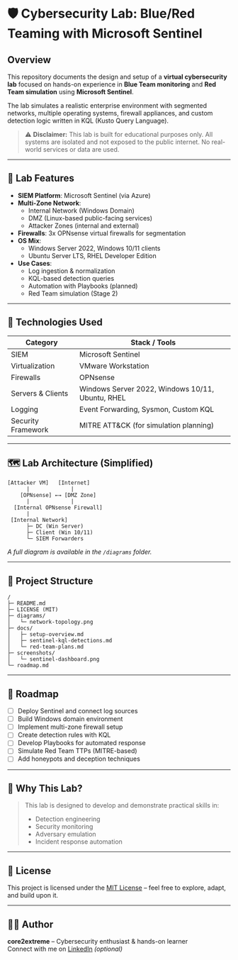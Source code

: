 # 🛡️ Cybersecurity Lab: Blue/Red Teaming with Microsoft Sentinel

## Overview

This repository documents the design and setup of a **virtual cybersecurity lab** focused on hands-on experience in **Blue Team monitoring** and **Red Team simulation** using **Microsoft Sentinel**.

The lab simulates a realistic enterprise environment with segmented networks, multiple operating systems, firewall appliances, and custom detection logic written in KQL (Kusto Query Language).

> ⚠️ **Disclaimer:** This lab is built for educational purposes only. All systems are isolated and not exposed to the public internet. No real-world services or data are used.

---

## 🧰 Lab Features

- **SIEM Platform**: Microsoft Sentinel (via Azure)
- **Multi-Zone Network**:
  - Internal Network (Windows Domain)
  - DMZ (Linux-based public-facing services)
  - Attacker Zones (internal and external)
- **Firewalls**: 3x OPNsense virtual firewalls for segmentation
- **OS Mix**:
  - Windows Server 2022, Windows 10/11 clients
  - Ubuntu Server LTS, RHEL Developer Edition
- **Use Cases**:
  - Log ingestion & normalization
  - KQL-based detection queries
  - Automation with Playbooks (planned)
  - Red Team simulation (Stage 2)

---

## 🔧 Technologies Used

| Category           | Stack / Tools                          |
|--------------------|-----------------------------------------|
| SIEM               | Microsoft Sentinel                      |
| Virtualization     | VMware Workstation                      |
| Firewalls          | OPNsense                                |
| Servers & Clients  | Windows Server 2022, Windows 10/11, Ubuntu, RHEL |
| Logging            | Event Forwarding, Sysmon, Custom KQL    |
| Security Framework | MITRE ATT&CK (for simulation planning) |

---

## 🗺️ Lab Architecture (Simplified)

```
[Attacker VM]   [Internet]
      |             |
    [OPNsense] ←→ [DMZ Zone]
      |             |
  [Internal OPNsense Firewall]
      |
 [Internal Network]
      ├─ DC (Win Server)
      ├─ Client (Win 10/11)
      └─ SIEM Forwarders
```

_A full diagram is available in the `/diagrams` folder._

---

## 📄 Project Structure

```
/
├─ README.md
├─ LICENSE (MIT)
├─ diagrams/
│   └─ network-topology.png
├─ docs/
│   ├─ setup-overview.md
│   ├─ sentinel-kql-detections.md
│   └─ red-team-plans.md
├─ screenshots/
│   └─ sentinel-dashboard.png
└─ roadmap.md
```

---

## 🚀 Roadmap

- [ ] Deploy Sentinel and connect log sources
- [ ] Build Windows domain environment
- [ ] Implement multi-zone firewall setup
- [ ] Create detection rules with KQL
- [ ] Develop Playbooks for automated response
- [ ] Simulate Red Team TTPs (MITRE-based)
- [ ] Add honeypots and deception techniques

---

## 🧠 Why This Lab?

> This lab is designed to develop and demonstrate practical skills in:
> - Detection engineering
> - Security monitoring
> - Adversary emulation
> - Incident response automation

---

## 📜 License

This project is licensed under the [MIT License](./LICENSE) – feel free to explore, adapt, and build upon it.

---

## 🙋‍♂️ Author

**core2extreme** – Cybersecurity enthusiast & hands-on learner  
Connect with me on [LinkedIn](https://www.linkedin.com/in/YOUR-PROFILE) *(optional)*
